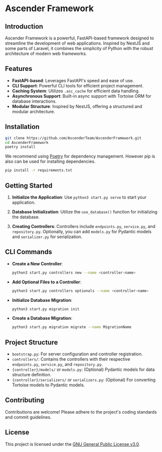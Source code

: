 # Ascender Framework

## Introduction

Ascender Framework is a powerful, FastAPI-based framework designed to streamline the development of web applications. Inspired by NestJS and some parts of Laravel, it combines the simplicity of Python with the robust architecture of modern web frameworks.

## Features

- **FastAPI-based**: Leverages FastAPI's speed and ease of use.
- **CLI Support**: Powerful CLI tools for efficient project management.
- **Caching System**: Utilizes `.asc_cache` for efficient data handling.
- **Asynchronous Support**: Built-in async support with Tortoise ORM for database interactions.
- **Modular Structure**: Inspired by NestJS, offering a structured and modular architecture.

## Installation

```bash
git clone https://github.com/AscenderTeam/AscenderFramework.git
cd AscenderFramework
poetry install
```

We recommend using [Poetry](https://python-poetry.org/) for dependency management. 
However pip is also can be used for installing dependencies.

```bash
pip install -r requirements.txt
```

## Getting Started

1. **Initialize the Application**:
   Use `python3 start.py serve` to start your application.

2. **Database Initialization**:
   Utilize the `use_database()` function for initializing the database.

3. **Creating Controllers**:
   Controllers include `endpoints.py`, `service.py`, and `repository.py`. Optionally, you can add `models.py` for Pydantic models and `serializer.py` for serialization.

## CLI Commands

- **Create a New Controller**:
  ```bash
  python3 start.py controllers new --name <controller-name>
  ```

- **Add Optional Files to a Controller**:
  ```bash
  python3 start.py controllers optionals --name <controller-name>
  ```

- **Initialize Database Migration**:
  ```bash
  python3 start.py migration init
  ```

- **Create a Database Migration**:
  ```bash
  python3 start.py migration migrate --name MigrationName
  ```

## Project Structure

- `bootstrap.py`: For server configuration and controller registration.
- `controllers/`: Contains the controllers with their respective `endpoints.py`, `service.py`, and `repository.py`.
- `{controller}/models/` or `models.py`: (Optional) Pydantic models for data structure definition.
- `{controller}/serializers/` or `serializers.py`: (Optional) For converting Tortoise models to Pydantic models.

## Contributing

Contributions are welcome! Please adhere to the project's coding standards and commit guidelines.

## License

This project is licensed under the [GNU General Public License v3.0](LICENSE).